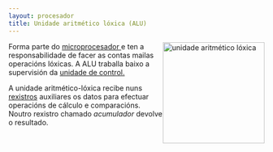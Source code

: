 ```yaml
---
layout: procesador
title: Unidade aritmético lóxica (ALU)
---
```

   <img style="float:right" height="200px"  alt="unidade aritmético lóxica" src="/imaxes/alu.png">

Forma parte do [microprocesador ]({{site.url}}/procesador/02cpu) e ten a responsabilidade de facer as contas mailas operacións lóxicas. A ALU traballa baixo a supervisión da [unidade de control.]({{site.url}}/procesador/04UC)


A unidade aritmético-lóxica recibe nuns [rexistros]({{site.url}}/procesador/10rexistros) auxiliares os datos para efectuar operacións de cálculo e comparacións. Noutro rexistro chamado _acumulador_ devolve o resultado.
